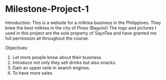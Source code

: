 # Milestone-Project-1
Introduction:
  This is a website for a milktea business in the Philippines. They brew the best milktea in the city of Pines (Baguio)! 
  The logo and pictures I used in this project are the sole property of SayoTea and have granted me full permission all 
  throughout the course. 
 
 Objectives:
  1. Let more people know about their business. 
  2. Introduce not only they sell drinks but also snacks. 
  3. Gain an upper rank in search engines.
  4. To have more sales. 
